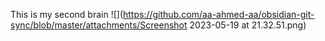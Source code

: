 This is my second brain ![](https://github.com/aa-ahmed-aa/obsidian-git-sync/blob/master/attachments/Screenshot 2023-05-19 at 21.32.51.png)